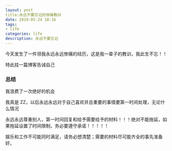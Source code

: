 ```yaml
---
layout: post
title:永远不要忘记的惨痛教训
date: 2019-05-24 18:16
tags:
- life
categories: life
description: 永远不要忘记
---
```

今天发生了一件领我永远永远惨痛的经历，这是我一辈子的教训，我此生不忘！！

特此挂一篇博客告诫自己

### 总结 

我浪费了一次绝好的机会

我真是 ZZ，以后永远永远对于自己喜欢并且重要的事情要第一时间处理，无论什么情况

永远永远尊重别人，第一时间回复和给予需要给予的材料！！！绝对不能拖延，如果拖延设置了时间限制，务必要遵守承诺！！！！！

娱乐和工作不可能同时满足，请务必想清楚；需要的材料尽可能齐全的事先准备好。